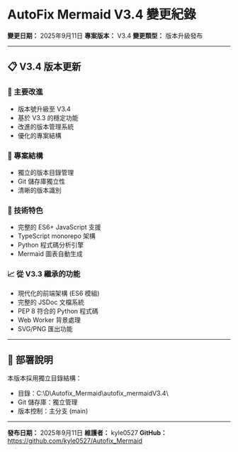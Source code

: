 # AutoFix Mermaid V3.4 變更紀錄

**變更日期：** 2025年9月11日
**專案版本：** V3.4
**變更類型：** 版本升級發布

---

## 📋 V3.4 版本更新

### 🎯 主要改進
- 版本號升級至 V3.4
- 基於 V3.3 的穩定功能
- 改進的版本管理系統
- 優化的專案結構

### 📁 專案結構
- 獨立的版本目錄管理
- Git 儲存庫獨立性
- 清晰的版本識別

### 🔧 技術特色
- 完整的 ES6+ JavaScript 支援
- TypeScript monorepo 架構
- Python 程式碼分析引擎
- Mermaid 圖表自動生成

### 📈 從 V3.3 繼承的功能
- 現代化的前端架構 (ES6 模組)
- 完整的 JSDoc 文檔系統
- PEP 8 符合的 Python 程式碼
- Web Worker 背景處理
- SVG/PNG 匯出功能

---

## 🚀 部署說明

本版本採用獨立目錄結構：
- 目錄：C:\D\Autofix_Mermaid\autofix_mermaidV3.4\
- Git 儲存庫：獨立管理
- 版本控制：主分支 (main)

---

**發布日期：** 2025年9月11日
**維護者：** kyle0527
**GitHub：** https://github.com/kyle0527/Autofix_Mermaid

